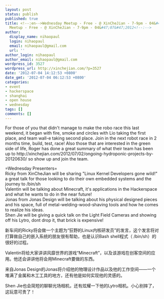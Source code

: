 ```yaml
---
layout: post
status: publish
published: true
title: <!--:en-->Wednesday Meetup - Free - @ XinCheJian - 7-9pm - 04&#47;07&#47;2012<!--:--><!--:zh-->Wednesday
  Meetup - Free - @ XinCheJian - 7-9pm - 04&#47;07&#47;2012<!--:-->
author:
  display_name: nihaopaul
  login: nihaopaul
  email: nihaopaul@gmail.com
  url: ''
author_login: nihaopaul
author_email: nihaopaul@gmail.com
wordpress_id: 3527
wordpress_url: http://xinchejian.com/?p=3527
date: '2012-07-04 14:12:53 +0800'
date_gmt: '2012-07-04 06:12:53 +0800'
categories:
- event
- hackerspace
- shanghai
- open house
- wednesday
tags: []
comments: []
---
```

<p><!--:en-->For those of you that didn't manage to make the robo race this last weekend, it began with fire, smoke and circles with Lio taking the first place, and team wall-e taking second place. Join in the next robot race in 2 months time, build, test, race! Also those that are interested in the green side of life, Roger has done a great summary of what their team has been up to http:&#47;&#47;xinchejian.com&#47;2012&#47;07&#47;02&#47;ongoing-hydroponic-projects-by-20120630&#47; so show up and join the team. </p>
<p>=Wednesday Presenters=<br />
Ricky from XinCheJian will be sharing "Linux Kernel Developers gone wild!" a great talk for those looking to do their own embedded systems and the journey to &#47;bin&#47;sh<br />
Valentin will be talking about Minecraft, it's applications in the Hackerspace and what he wants to do in the near future!<br />
Jonas from Jonas Design will be talking about his physical designed pieces and his space, full of metal-welding-wood-shaving tools and how he comes to realize his ideas.<br />
Shen Jie will be giving a quick talk on the Light Field Cameras and showing off his Lytro, dont drop it, that brick is expensive!</p>
<p><!--:--><!--:zh-->新车间的Ricky将会做一个主题为&ldquo;狂野的Linux内核研发员&rdquo;的发言，这个发言将对打算做自己的嵌入系统的朋友很有帮助，也是认识Bash shell程式（ &#47;bin&#47;sh）的很好的过程。</p>
<p>Valentin将给大家讲讲风靡世界的游戏&ldquo;Minecraft&rdquo;，以及该游戏在创客空间的应用。他还会讲讲他将会用Minecraft要做的东西。</p>
<p>来自Jonas Design的Jonas将介绍他的物理设计作品以及他的工作空间&mdash;&mdash;一个堆满了金属和木工工具的地方，还有他是如何实现他的灵感的。</p>
<p>Shen Jie也会简短的聊聊光场相机，还有炫耀一下他的Lytro相机。小心别摔了，这玩意可贵了！</p>
<p><!--:--></p>
